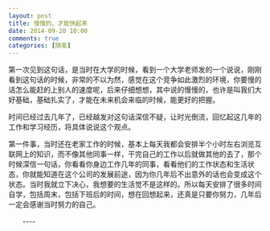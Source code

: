 ```yaml
---
layout: post
title: 慢慢的，才能快起来 
date: 2014-09-20 10:00
comments: true
categories: [随笔]
---
```

 
   第一次见到这句话，是当时在大学的时候，看到一个大学老师发的一个说说，刚刚看到这句话的时候，非常的不以为然，感觉在这个竞争如此激烈的环境，你要慢的话怎么能赶的上别人的速度呢，后来仔细想想，其中说的慢慢的，也许是叫我们大好基础，基础扎实了，才能在未来机会来临的时候，能更好的把握。
   
时间已经过去几年了，已经越发对这句话深信不疑，让时光倒流，回忆起这几年的工作和学习经历，将具体说说这个观点。

第一件事，当时还在老家工作的时候，基本上每天我都会安排半个小时左右浏览互联网上的知识，而不像其他同事一样，干完自己的工作以后就做其他的去了，那个时候深信一句话，你看看你身边工作几年的同事，看看他们的工作状态和生活状态，你就能知道在这个公司的发展前途，因为你几年后不出意外的话也会变成这个状态。当时我就立下决心，我想要的生活觉不是这样的。所以每天安排了很多时间自学，包括周末，包括下班后的时间，想在回想起来，还真是只要你努力，几年后一定会感谢当时努力的自己。

　　---- 
　　 